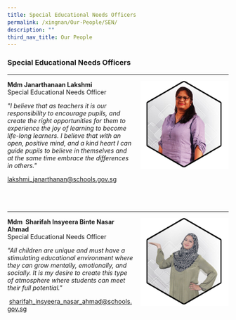 ```yaml
---
title: Special Educational Needs Officers
permalink: /xingnan/Our-People/SEN/
description: ""
third_nav_title: Our People
---
```

### Special Educational Needs Officers
***
<img src="/images/Our%20Staff/03%20EAS%20and%20Others/ae4.png" style="width:200px;height:200px;margin-left:15px;" align = "right"> **Mdm Janarthanaan Lakshmi**<br>
Special Educational Needs Officer<br>

_"I believe that as teachers it is our responsibility to encourage pupils, and create the right opportunities for them to experience the joy of learning to become life-long learners. I believe that with an open, positive mind, and a kind heart I can guide pupils to believe in themselves and at the same time embrace the differences in others."_

[lakshmi\_janarthanan@schools.gov.sg](mailto:lakshmi_janarthanan@schools.gov.sg) <br><br>
<br>
<br>

* * *

<img src="/images/Our%20Staff/03%20EAS%20and%20Others/ae6.png" style="width:200px;height:200px;margin-left:15px;" align = "right"> **Mdm  Sharifah Insyeera Binte Nasar Ahmad** <br>
Special Educational Needs Officer<br>

_"All children are unique and must have a stimulating educational environment where they can grow mentally, emotionally, and socially. It is my desire to create this type of atmosphere where students can meet their full potential."_

 [sharifah\_insyeera\_nasar\_ahmad@schools.gov.sg](mailto:sharifah_insyeera_nasar_ahmad@schools.gov.sg)<br><br>
<br>
<br>